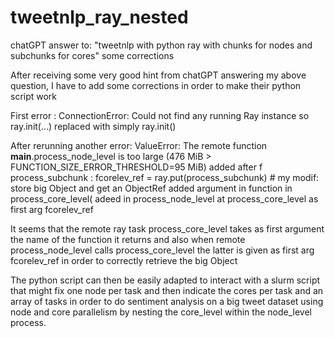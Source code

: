 # tweetnlp_ray_nested
chatGPT answer to: "tweetnlp with python ray with chunks for nodes and subchunks for cores" some corrections

After receiving some very good hint from chatGPT answering my above question, I have to add some corrections
in order to make their python script work

First error : ConnectionError: Could not find any running Ray instance so ray.init(...) replaced with simply ray.init()

After rerunning another error: ValueError: The remote function __main__.process_node_level is too large (476 MiB > FUNCTION_SIZE_ERROR_THRESHOLD=95 MiB)
added after f process_subchunk : fcorelev_ref = ray.put(process_subchunk) # my modif: store big Object and get an ObjectRef
added argument in function in process_core_level(
adeed in process_node_level at process_core_level as first arg fcorelev_ref

It seems that the remote ray task process_core_level takes as first argument the name of the function it returns
and also when remote process_node_level calls process_core_level the latter is given as first arg fcorelev_ref in order to correctly retrieve the big Object

The python script can then be easily adapted to interact with a slurm script that might fix one node per task and then indicate the cores per task and an array of tasks in order to do sentiment analysis on a big tweet dataset using node and core parallelism by nesting the core_level within the node_level process.

